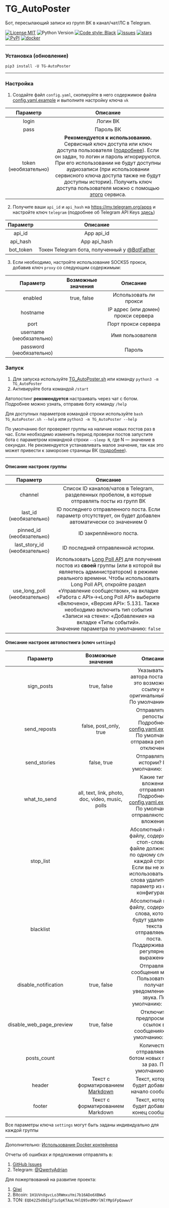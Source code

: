 TG_AutoPoster 
=============
Бот, пересылающий записи из групп ВК в канал/чат/ЛС в Telegram.

[![License MIT](https://img.shields.io/github/license/qwertyadrian/TG_AutoPoster.svg)](/LICENCE.md) 
![Python Version](https://img.shields.io/pypi/pyversions/tg_autoposter) 
[![Code style: Black](https://img.shields.io/badge/code%20style-black-000000.svg)](https://github.com/psf/black)
[![issues](https://img.shields.io/github/issues/qwertyadrian/TG_AutoPoster.svg)](https://github.com/qwertyadrian/TG_AutoPoster/issues) 
[![stars](https://img.shields.io/github/stars/qwertyadrian/TG_AutoPoster.svg)](https://github.com/qwertyadrian/TG_AutoPoster/stargazers)
[![PyPI](https://img.shields.io/pypi/v/TG-AutoPoster)](https://pypi.org/project/TG-AutoPoster/)
[![docker](https://img.shields.io/badge/docker%20image-tg__autoposter-FF9900)](https://hub.docker.com/r/qwertyadrian/tg_autoposter)
***
### Установка (обновление)
```shell script
pip3 install -U TG-AutoPoster
```
***
### Настройка
1. Создайте файл `config.yaml`, скопируйте в него содержимое файла [config.yaml.example](/config.yaml.example) и выполните настройку ключа `vk`

|                 Параметр                 |                                                                                                                                                                                                        Описание                                                                                                                                                                                                         |
|:----------------------------------------:|:-----------------------------------------------------------------------------------------------------------------------------------------------------------------------------------------------------------------------------------------------------------------------------------------------------------------------------------------------------------------------------------------------------------------------:|
|                  login                   |                                                                                                                                                                                                        Логин ВК                                                                                                                                                                                                         |
|                   pass                   |                                                                                                                                                                                                        Пароль ВК                                                                                                                                                                                                        |
|          token (необязательно)           | **Рекомендуется к использованию.** Cервисный ключ доступа или ключ доступа пользователя ([подробнее](https://vk.com/dev/access_token)). Если он задан, то логин и пароль игнорируются. При его использовании не будут доступны аудиозаписи (при использовании сервисного ключа доступа также не будут доступны истории). Получить ключ доступа пользователя можно с помощью [этого](https://vkhost.github.io/) сервиса. | 

2. Получите ваши `api_id` и `api_hash` на https://my.telegram.org/apps и настройте ключ `telegram` (подробнее об Telegram API Keys [здесь](https://docs.pyrogram.org/intro/setup#api-keys))

| Параметр  |                                Описание                                |
|:---------:|:----------------------------------------------------------------------:|
|  api_id   |                               App api_id                               |
| api_hash  |                              App api_hash                              |
| bot_token | Токен Telegram бота, полученный у [@BotFather](https://t.me/BotFather) |

3. Если необходимо, настройте использование SOCKS5 прокси, добавив ключ `proxy` со следующим содержимым:

|         Параметр         | Возможные значения |                Описание                |
|:------------------------:|:------------------:|:--------------------------------------:|
|         enabled          |    true, false     |         Использовать ли прокси         |
|         hostname         |                    |  IP адрес (или домен) прокси сервера   |
|           port           |                    |          Порт прокси сервера           |
| username (необязательно) |                    |            Имя пользователя            |
| password (необязательно) |                    |                 Пароль                 |

### Запуск                                                                                                                                                                                                                                                                                                                                                            
1. Для запуска используйте [TG_AutoPoster.sh](/TG_AutoPoster.sh) или команду `python3 -m TG_AutoPoster`     
2. Активируйте бота командой `/start`

Автопостинг **рекомендуется** настраивать через чат с ботом. Подробнее можно узнать, отправив боту команду `/help`

Для доступных параметров командой строки используйте `bash TG_AutoPoster.sh --help` или `python3 -m TG_AutoPoster --help`

По умолчанию бот проверяет группы на наличие новых постов раз в час. Если необходимо изменить период проверки постов
запустите бота с параметром командной строки `--sleep N`, где N — значение в секундах. Не рекомендуется устанавливать
малое значение, так как это может привести к заморозке страницы ВК ([подробнее](https://github.com/qwertyadrian/TG_AutoPoster/issues/22)).

***
#### Описание настроек группы

|           Параметр            |                                                                                                                                                                                                                                            Описание                                                                                                                                                                                                                                            |
|:-----------------------------:|:----------------------------------------------------------------------------------------------------------------------------------------------------------------------------------------------------------------------------------------------------------------------------------------------------------------------------------------------------------------------------------------------------------------------------------------------------------------------------------------------:|
|            channel            |                                                                                                                                                                                                Список ID каналов/чатов в Telegram, разделенных пробелом, в которые отправлять посты из групп ВК                                                                                                                                                                                                |
|    last_id (необязательно)    |                                                                                                                                                                                          ID последнего отправленного поста. Если параметр отсутствует, он будет добавлен автоматически со значением 0                                                                                                                                                                                          |
|   pinned_id (необязательно)   |                                                                                                                                                                                                                                    ID закреплённого поста.                                                                                                                                                                                                                                     |
| last_story_id (необязательно) |                                                                                                                                                                                                                               ID последней отправленной истории.                                                                                                                                                                                                                               |
| use_long_poll (необязательно) | Использовать [Long Poll API](https://vk.com/dev/bots_longpoll) для получения постов из **своей** группы (или в которой вы являетесь администратором) в режиме реального времени. Чтобы использовать Long Poll API, откройте раздел «Управление сообществом», на вкладке «Работа с API»→«Long Poll API» выберите «Включено», «Версия API»: 5.131. Также необходимо включить тип события «Записи на стене»: «Добавление» на вкладке «Типы событий».<br/>Значение параметра по умолчанию: `false` |


#### Описание настроек автопостинга (ключ `settings`)

|         Параметр         |                                    Возможные значения                                     |                                                                                           Описание                                                                                           |
|:------------------------:|:-----------------------------------------------------------------------------------------:|:--------------------------------------------------------------------------------------------------------------------------------------------------------------------------------------------:|
|        sign_posts        |                                        true, false                                        |                                              Указывать ли автора поста (если это возможно) и ссылку на оригинальный пост. По умолчанию: `true`                                               |
|       send_reposts       |                                  false, post_only, true                                   |                                  Отправлять ли репосты? Подробнее в [config.yaml.example](/config.yaml.example). По умолчанию отправка репостов отключена.                                   |
|       send_stories       |                                        false, true                                        |                                                                         Отправлять ли истории? По умолчанию: `false`                                                                         |
|       what_to_send       |                     all, text, link, photo, doc, video, music, polls                      |                               Какие типы вложений отправлять. Подробнее в [config.yaml.example](/config.yaml.example). По умолчанию отправляются все вложения.                               |
|        stop_list         |                                                                                           | Абсолютный путь к файлу, содержащий стоп-слова (в файле должно быть по одному слову на каждой строке). Если вы не хотите использовать стоп-слова удалите этот параметр из файла конфигурации |
|        blacklist         |                                                                                           |                             Абсолютный путь к файлу, содержащий слова, которые будут удалены из текста отправляемого поста. Поддерживаются регулярные выражения.                             |
|   disable_notification   |                                        true, false                                        |                                                Отправляет сообщения молча. Пользователи получат уведомление без звука. По умолчанию: `false`                                                 |
| disable_web_page_preview |                                        true, false                                        |                                                               Отключить предпросмотр ссылок в сообщениях. По умолчанию: `true`                                                               |
|       posts_count        |                                                                                           |                                                             Количество отправляемых ботом новых постов за раз. По умолчанию 11.                                                              |
|          header          | Текст с форматированием [Markdown](https://core.telegram.org/bots/api#formatting-options) |                                                                       Текст, который будет добавлен в начало сообщения                                                                       |
|          footer          |                             Текст с форматированием Markdown                              |                                                                       Текст, который будет добавлен в конец сообщения                                                                        |

Все параметры ключа `settings` могут быть заданы индивидуально для каждой группы
***
Дополнительно:
[Использование Docker контейнера](/Docker.md)

Отчеты об ошибках и предложения отправлять в:
1. [GitHub Issues](https://github.com/qwertyadrian/TG_AutoPoster/issues/new/choose)
2. Telegram: [@QwertyAdrian](https://t.me/QwertyAdrian)

Для пожертвований на развитие проекта:
1. [Qiwi](https://qiwi.com/n/QWERTYADRIAN)
2. Bitcoin: `1H1UVnXgvcLo3RWmxuYmi7b16ADo6XBWw5`
3. TON: `EQD42Z5d8d1gT1uSpKTAaLYHlQ95vdMXrlNlYMpSFpQawwuY`

